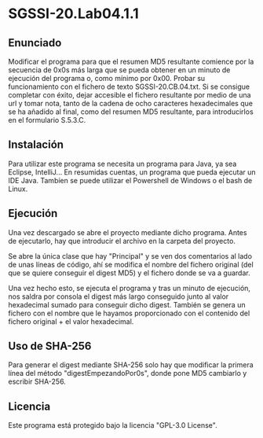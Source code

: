 # SGSSI-20.Lab04.1.1
## Enunciado
Modificar el programa para que el resumen MD5 resultante comience por la secuencia de 0x0s más larga que se pueda obtener en un minuto de ejecución del programa o, como mínimo por 0x00.
Probar su funcionamiento con el fichero de texto SGSSI-20.CB.04.txt. Si se consigue completar con éxito, dejar accesible el fichero resultante por medio de una url y tomar nota, tanto de la cadena de ocho caracteres hexadecimales que se ha añadido al final, como del resumen MD5 resultante, para introducirlos en el formulario S.5.3.C.

## Instalación
Para utilizar este programa se necesita un programa para Java, ya sea Eclipse, IntelliJ... En resumidas cuentas, un programa que pueda ejecutar un IDE Java. Tambíen se puede utilizar el Powershell de Windows o el bash de Linux.

## Ejecución
Una vez descargado se abre el proyecto mediante dicho programa. Antes de ejecutarlo, hay que introducir el archivo en la carpeta del proyecto.

Se abre la única clase que hay "Principal" y se ven dos comentarios al lado de unas líneas de código, ahí se modifica el nombre del fichero original (del que se quiere conseguir el digest MD5) y el fichero donde se va a guardar.

Una vez hecho esto, se ejecuta el programa y tras un minuto de ejecución, nos saldra por consola el digest más largo conseguido junto al valor hexadecimal sumado para conseguir dicho digest. También se genera un fichero con el nombre que le hayamos proporcionado con el contenido del fichero original + el valor hexadecimal.

## Uso de SHA-256
Para generar el digest mediante SHA-256 solo hay que modificar la primera línea del método "digestEmpezandoPor0s", donde pone MD5 cambiarlo y escribir SHA-256.

## Licencia
Este programa está protegido bajo la licencia "GPL-3.0 License". 
